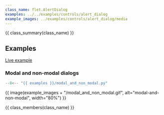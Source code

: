 ```yaml
---
class_name: flet.AlertDialog
examples: ../../examples/controls/alert_dialog
example_images: ../examples/controls/alert_dialog/media
---
```


{{ class_summary(class_name) }}

## Examples

[Live example](https://flet-controls-gallery.fly.dev/dialogs/alertdialog)

### Modal and non-modal dialogs

```python
--8<-- "{{ examples }}/modal_and_non_modal.py"
```

{{ image(example_images + "/modal_and_non_modal.gif", alt="modal-and-non-modal", width="80%") }}


{{ class_members(class_name) }}
